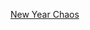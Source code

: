 <!--
SPDX-FileCopyrightText: 2022 Vladimir Rusinov

SPDX-License-Identifier: Apache-2.0
-->

[New Year Chaos](https://www.hackerrank.com/challenges/new-year-chaos/problem)